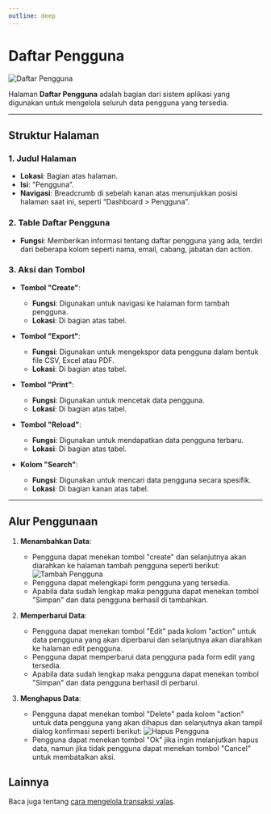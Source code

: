 ```yaml
---
outline: deep
---
```


# Daftar Pengguna

![Daftar Pengguna](/daftar-pengguna.png)

Halaman **Daftar Pengguna** adalah bagian dari sistem aplikasi yang digunakan untuk mengelola seluruh data pengguna yang tersedia.

---

## Struktur Halaman

### 1. **Judul Halaman**

- **Lokasi**: Bagian atas halaman.
- **Isi**: "Pengguna”.
- **Navigasi**: Breadcrumb di sebelah kanan atas menunjukkan posisi halaman saat ini, seperti “Dashboard > Pengguna”.

### 2. **Table Daftar Pengguna**

- **Fungsi**: Memberikan informasi tentang daftar pengguna yang ada, terdiri dari beberapa kolom seperti nama, email, cabang, jabatan dan action.

### 3. **Aksi dan Tombol**

- **Tombol "Create"**:

  - **Fungsi**: Digunakan untuk navigasi ke halaman form tambah pengguna.
  - **Lokasi**: Di bagian atas tabel.

- **Tombol "Export"**:

  - **Fungsi**: Digunakan untuk mengekspor data pengguna dalam bentuk file CSV, Excel atau PDF.
  - **Lokasi**: Di bagian atas tabel.

- **Tombol "Print"**:

  - **Fungsi**: Digunakan untuk mencetak data pengguna.
  - **Lokasi**: Di bagian atas tabel.

- **Tombol "Reload"**:

  - **Fungsi**: Digunakan untuk mendapatkan data pengguna terbaru.
  - **Lokasi**: Di bagian atas tabel.

- **Kolom "Search"**:

  - **Fungsi**: Digunakan untuk mencari data pengguna secara spesifik.
  - **Lokasi**: Di bagian kanan atas tabel.

---

## Alur Penggunaan

1. **Menambahkan Data**:

   - Pengguna dapat menekan tombol "create" dan selanjutnya akan diarahkan ke halaman tambah pengguna seperti berikut:
     ![Tambah Pengguna](/tambah-pengguna.png)
   - Pengguna dapat melengkapi form pengguna yang tersedia.
   - Apabila data sudah lengkap maka pengguna dapat menekan tombol "Simpan" dan data pengguna berhasil di tambahkan.

2. **Memperbarui Data**:

   - Pengguna dapat menekan tombol "Edit" pada kolom "action" untuk data pengguna yang akan diperbarui dan selanjutnya akan diarahkan ke halaman edit pengguna.
   - Pengguna dapat memperbarui data pengguna pada form edit yang tersedia.
   - Apabila data sudah lengkap maka pengguna dapat menekan tombol "Simpan" dan data pengguna berhasil di perbarui.

3. **Menghapus Data**:

   - Pengguna dapat menekan tombol "Delete" pada kolom "action" untuk data pengguna yang akan dihapus dan selanjutnya akan tampil dialog konfirmasi seperti berikut:
     ![Hapus Pengguna](/hapus-pengguna.png)
   - Pengguna dapat menekan tombol "Ok" jika ingin melanjutkan hapus data, namun jika tidak pengguna dapat menekan tombol "Cancel" untuk membatalkan aksi.

## Lainnya

Baca juga tentang [cara mengelola transaksi valas](/transaksi/daftar-valas).
